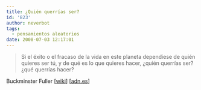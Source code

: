 ```yaml
---
title: ¿Quién querrías ser?
id: '823'
author: neverbot
tags:
  - pensamientos aleatorios
date: 2008-07-03 12:17:01
---
```


> Si el éxito o el fracaso de la vida en este planeta dependiese de quién quieres ser tú, y de qué es lo que quieres hacer, ¿quién querrías ser? ¿qué querrías hacer?

Buckminster Fuller \[[wiki](http://en.wikipedia.org/wiki/Buckminster_Fuller)\] \[[adn.es](http://www.adn.es/blog/thinktank/cultura/20080702/POS-0007-Buckminster-manana-hombre-sono.html)\]